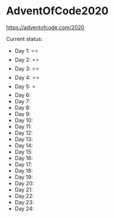 # AdventOfCode2020

https://adventofcode.com/2020

Current status:
* Day 1: ⭐⭐
* Day 2: ⭐⭐
* Day 3: ⭐⭐
* Day 4: ⭐⭐
* Day 5: ⭐
* Day 6: 
* Day 7: 
* Day 8: 
* Day 9: 
* Day 10: 
* Day 11: 
* Day 12: 
* Day 13: 
* Day 14: 
* Day 15: 
* Day 16: 
* Day 17: 
* Day 18: 
* Day 19: 
* Day 20: 
* Day 21: 
* Day 22: 
* Day 23: 
* Day 24: 
